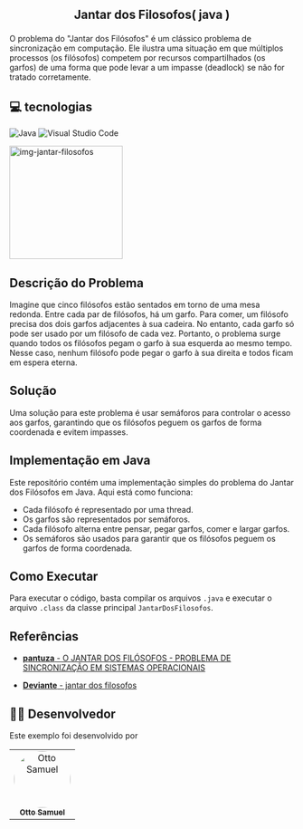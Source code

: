 ## <p align="center">Jantar dos Filosofos( java )</p>

O problema do "Jantar dos Filósofos" é um clássico problema de sincronização em computação. Ele ilustra uma situação em que múltiplos processos (os filósofos) competem por recursos compartilhados (os garfos) de uma forma que pode levar a um impasse (deadlock) se não for tratado corretamente.
## 💻 tecnologias

![Java](https://img.shields.io/badge/java-%23ED8B00.svg?style=for-the-badge&logo=openjdk&logoColor=white) ![Visual Studio Code](https://img.shields.io/badge/Visual%20Studio%20Code-0078d7.svg?style=for-the-badge&logo=visual-studio-code&logoColor=white)


<img src="https://blogger.googleusercontent.com/img/b/R29vZ2xl/AVvXsEjtx0xMPABcnDt8O1TQG4nhDONe7rypA-11Ckdfm4wI6HzXUKbafRRkSTaK6ECyyNQAg69hmPU5rUQNC0babmtAnPdVlwb9d6b9-u5E9qBoJF_3OfZxrZ-aFKRz5bP82eOJq2UrOpssG9dC/s800/jantar-filosofos.jpg" height="200" widht="300" alt="img-jantar-filosofos"/>

## Descrição do Problema

Imagine que cinco filósofos estão sentados em torno de uma mesa redonda. Entre cada par de filósofos, há um garfo. Para comer, um filósofo precisa dos dois garfos adjacentes à sua cadeira. No entanto, cada garfo só pode ser usado por um filósofo de cada vez. Portanto, o problema surge quando todos os filósofos pegam o garfo à sua esquerda ao mesmo tempo. Nesse caso, nenhum filósofo pode pegar o garfo à sua direita e todos ficam em espera eterna.

## Solução

Uma solução para este problema é usar semáforos para controlar o acesso aos garfos, garantindo que os filósofos peguem os garfos de forma coordenada e evitem impasses.

## Implementação em Java

Este repositório contém uma implementação simples do problema do Jantar dos Filósofos em Java. Aqui está como funciona:

- Cada filósofo é representado por uma thread.
- Os garfos são representados por semáforos.
- Cada filósofo alterna entre pensar, pegar garfos, comer e largar garfos.
- Os semáforos são usados para garantir que os filósofos peguem os garfos de forma coordenada.

## Como Executar

Para executar o código, basta compilar os arquivos `.java` e executar o arquivo `.class` da classe principal `JantarDosFilosofos`.

## Referências

- [**pantuza** - O JANTAR DOS FILÓSOFOS - PROBLEMA DE SINCRONIZAÇÃO EM SISTEMAS OPERACIONAIS](https://blog.pantuza.com/artigos/o-jantar-dos-filosofos-problema-de-sincronizacao-em-sistemas-operacionais)

- [**Deviante** - jantar dos filosofos](https://www.deviante.com.br/noticias/entre-forks-e-segredos/#:~:text=Starvation,evento%20também%20conhecido%20como%20Starvation.)

## 👨‍💻 Desenvolvedor

Este exemplo foi desenvolvido por <br>
<table>
  <tr>
     <td align="center">
       <a href="https://github.com/Otto-Samuel">
         <img src="https://avatars.githubusercontent.com/u/162514493?v=4" style="border-radius: 50%" width="100px;" alt="Otto Samuel"/>
         <br />
         <sub><b>Otto Samuel</b></sub>
       </a>
     </td>
  </tr>
</table>

